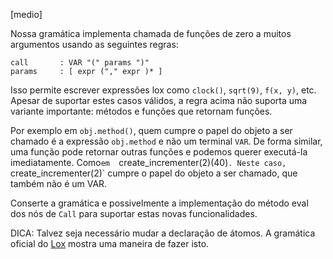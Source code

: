 [medio]

Nossa gramática implementa chamada de funções de zero a muitos argumentos usando
as seguintes regras:

    call       : VAR "(" params ")"
    params     : [ expr ("," expr )* ]

Isso permite escrever expressões lox como `clock()`, `sqrt(9)`, `f(x, y)`, etc.
Apesar de suportar estes casos válidos, a regra acima não suporta uma variante importante: métodos e funções que retornam funções. 

Por exemplo em `obj.method()`, quem cumpre o papel do objeto a ser chamado é a 
expressão `obj.method` e não um terminal `VAR`. De forma similar, uma função pode retornar outras funções e podemos querer executá-la imediatamente. Como`em 
`create_incrementer(2)(40)`. Neste caso, `create_incrementer(2)` cumpre o papel
do objeto a ser chamado, que também não é um VAR.

Conserte a gramática e possivelmente a implementação do método eval dos nós de
`Call` para suportar estas novas funcionalidades.

DICA: Talvez seja necessário mudar a declaração de átomos. A gramática oficial do
[Lox](https://craftinginterpreters.com/appendix-i.html#expressions) mostra uma 
maneira de fazer isto.